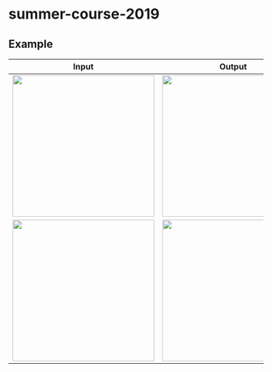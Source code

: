 # summer-course-2019

## Example

| Input                                                                                                             | Output                                                                                                            |
| ----------------------------------------------------------------------------------------------------------------- | ----------------------------------------------------------------------------------------------------------------- |
| <img height="280" src="https://user-images.githubusercontent.com/32428655/60856406-a6654100-a239-11e9-88f9-f29265c64c45.jpg" /> | <img height="280" src="https://user-images.githubusercontent.com/32428655/60856376-8a619f80-a239-11e9-802e-69283c86214e.jpg" /> |
| <img height="280" src="https://user-images.githubusercontent.com/32428655/60856410-afeea900-a239-11e9-9747-a67a51df18f4.png" /> | <img height="280" src="https://user-images.githubusercontent.com/32428655/60856411-afeea900-a239-11e9-93e1-a73375388550.png" /> |
